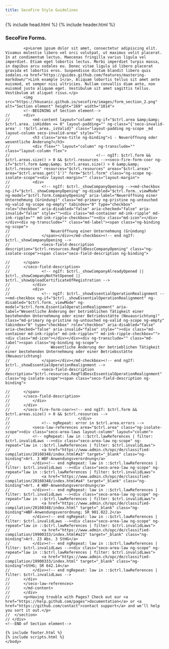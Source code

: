 ```yaml
---
title: SecoFire Style Guidelines
---
```

<html>
  {% include head.html %}
  <body>
	{% include header.html %}
	<div id="main_content_wrap" class="outer">
		<section id="main_content" class="inner">
			<h3>
				<a id="welcome-to-github-pages" class="anchor" href="#welcome-to-github-pages" aria-hidden="true">
					<span aria-hidden="true" class="octicon octicon-link"></span>
				</a>
				SecoFire Forms.
			</h3>
			
			<p>Lorem ipsum dolor sit amet, consectetur adipiscing elit. Vivamus molestie libero vel orci volutpat, ut maximus velit placerat. In at condimentum lectus. Maecenas fringilla varius ligula vel imperdiet. Etiam eget lobortis lectus. Morbi imperdiet turpis massa, in dapibus arcu sodales eu. Donec vitae ligula id libero placerat gravida et lobortis eros. Suspendisse dictum blandit libero quis sodales.<a href="https://guides.github.com/features/mastering-markdown/">Link example 1</a>, Aliquam lobortis tellus sit amet ante euismod, et semper nisi ultricies. Nullam convallis diam ante, non euismod justo aliquam eget. Vestibulum sit amet sagittis tellus. Vestibulum at aliquet risus.</p>
			<img src="https://hkusanic.github.io/secofire/images/form_section_2.png" alt="Section element" height="269" width="1014">
			<!--BEGINING of Section element-->
	// 		<div>
	// 			<md-content layout="column" ng-if="$ctrl.area &amp;&amp; $ctrl.area._isHidden <= 0" layout-padding="" ng-class="{'seco-invalid-area' : !$ctrl.area._isValid}" class="layout-padding ng-scope _md layout-column seco-invalid-area" style="">
	// 			<h3 class="area-title ng-binding">1 - Neueröffnung oder wesentliche Änderung?</h3>
	// 			<div flex="" layout="column" ng-transclude="" class="layout-column flex">
	// 										<!-- ngIf: $ctrl.form && $ctrl.areas.size() > 0 && $ctrl.resources --><seco-fire-form-coor ng-if="$ctrl.form &amp;&amp; $ctrl.areas.size() > 0 &amp;&amp; $ctrl.resources" resources="$ctrl.resources" areas="$ctrl.areas" area="$ctrl.areas.get('1')" form="$ctrl.form" class="ng-scope ng-isolate-scope"><div layout-margin="" class="layout-margin">
	// 			<div>
	// 				<!-- ngIf: $ctrl._showCompanyOpening --><md-checkbox ng-if="$ctrl._showCompanyOpening" ng-disabled="$ctrl.form._viewMode" ng-model="$ctrl.form.CompanyOpening" aria-label="Neueröffnung einer Unternehmung (Gründung)" class="md-primary ng-pristine ng-untouched ng-valid ng-scope ng-empty" tabindex="0" type="checkbox" role="checkbox" aria-disabled="false" aria-checked="false" aria-invalid="false" style=""><div class="md-container md-ink-ripple" md-ink-ripple="" md-ink-ripple-checkbox=""><div class="md-icon"></div></div><div ng-transclude="" class="md-label"><span class="ng-binding ng-scope">
	// 					Neueröffnung einer Unternehmung (Gründung)
	// 				</span></div></md-checkbox><!-- end ngIf: $ctrl._showCompanyOpening -->
	// 				<seco-field-description description="$ctrl.resources.ReqFldDescCompanyOpening" class="ng-isolate-scope"><span class="seco-field-description ng-binding">
				
	// 		</span>
	// 		</seco-field-description>
	// 				<!-- ngIf: $ctrl._showCompanyAlreadyOpened || $ctrl._showCompanyNotYetOpened || $ctrl._showUploadCertificateOfRegistration -->
	// 			</div>
	// 			<div>
	// 				<!-- ngIf: $ctrl._showEssentialOperationRealignment --><md-checkbox ng-if="$ctrl._showEssentialOperationRealignment" ng-disabled="$ctrl.form._viewMode" ng-model="$ctrl.form.EssentialOperationRealignment" aria-label="Wesentliche Änderung der betrieblichen Tätigkeit einer bestehenden Unternehmung oder einer Betriebsstätte (Neuausrichtung)" class="md-primary ng-pristine ng-untouched ng-valid ng-scope ng-empty" tabindex="0" type="checkbox" role="checkbox" aria-disabled="false" aria-checked="false" aria-invalid="false" style=""><div class="md-container md-ink-ripple" md-ink-ripple="" md-ink-ripple-checkbox=""><div class="md-icon"></div></div><div ng-transclude="" class="md-label"><span class="ng-binding ng-scope">
	// 					Wesentliche Änderung der betrieblichen Tätigkeit einer bestehenden Unternehmung oder einer Betriebsstätte (Neuausrichtung)
	// 				</span></div></md-checkbox><!-- end ngIf: $ctrl._showEssentialOperationRealignment -->
	// 				<seco-field-description description="$ctrl.resources.ReqFldDescEssentialOperationRealignment" class="ng-isolate-scope"><span class="seco-field-description ng-binding">
				
	// 		</span>
	// 		</seco-field-description>
	// 			</div>
	// 		</div>
	// 		</seco-fire-form-coor><!-- end ngIf: $ctrl.form && $ctrl.areas.size() > 0 && $ctrl.resources -->
	// 								</div>
	// 				<!-- ngRepeat: error in $ctrl.area.errors -->
	// 			<seco-law-references area="$ctrl.area" class="ng-isolate-scope"><div class="seco-area-laws layout-column" layout="column">
	// 			<!-- ngRepeat: law in ::$ctrl.lawReferences | filter: $ctrl.invalidLaws --><div class="seco-area-law ng-scope" ng-repeat="law in ::$ctrl.lawReferences | filter: $ctrl.invalidLaws">
	// 				<a href="https://www.admin.ch/opc/de/classified-compilation/20160348/index.html#a3" target="_blank" class="ng-binding">Art. 3 WBF-Anwendungsverordnung</a>
	// 			</div><!-- end ngRepeat: law in ::$ctrl.lawReferences | filter: $ctrl.invalidLaws --><div class="seco-area-law ng-scope" ng-repeat="law in ::$ctrl.lawReferences | filter: $ctrl.invalidLaws">
	// 				<a href="https://www.admin.ch/opc/de/classified-compilation/20160348/index.html#a4" target="_blank" class="ng-binding">Art. 4 WBF-Anwendungsverordnung</a>
	// 			</div><!-- end ngRepeat: law in ::$ctrl.lawReferences | filter: $ctrl.invalidLaws --><div class="seco-area-law ng-scope" ng-repeat="law in ::$ctrl.lawReferences | filter: $ctrl.invalidLaws">
	// 				<a href="https://www.admin.ch/opc/de/classified-compilation/20160348/index.html" target="_blank" class="ng-binding">WBF-Anwendungsverordnung; SR 901.022.2</a>
	// 			</div><!-- end ngRepeat: law in ::$ctrl.lawReferences | filter: $ctrl.invalidLaws --><div class="seco-area-law ng-scope" ng-repeat="law in ::$ctrl.lawReferences | filter: $ctrl.invalidLaws">
	// 				<a href="https://www.admin.ch/opc/de/classified-compilation/19900333/index.html#a23" target="_blank" class="ng-binding">Art. 23 Abs. 3 StHG</a>
	// 			</div><!-- end ngRepeat: law in ::$ctrl.lawReferences | filter: $ctrl.invalidLaws --><div class="seco-area-law ng-scope" ng-repeat="law in ::$ctrl.lawReferences | filter: $ctrl.invalidLaws">
	// 				<a href="https://www.admin.ch/opc/de/classified-compilation/19900333/index.html" target="_blank" class="ng-binding">StHG; SR 642.14</a>
	// 			</div><!-- end ngRepeat: law in ::$ctrl.lawReferences | filter: $ctrl.invalidLaws -->
	// 		</div>
	// 		</seco-law-references>
	// 		</md-content>
	// 		</div>
	// 		<p>Having trouble with Pages? Check out our <a href="https://help.github.com/pages">documentation</a> or <a href="https://github.com/contact">contact support</a> and we’ll help you sort it out.</p>
	// 	</section>
	// </div>
	<!--END of Section element-->
	
	{% include footer.html %}
	{% include scripts.html %}
	</body>
</html>
